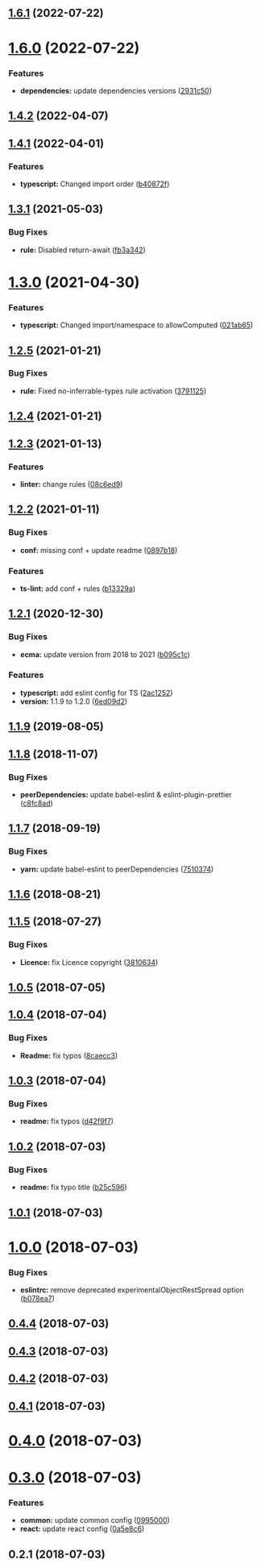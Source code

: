 ## [1.6.1](https://github.com/tillersystems/tiller-eslint-config/compare/v1.6.0...v1.6.1) (2022-07-22)



# [1.6.0](https://github.com/tillersystems/tiller-eslint-config/compare/v1.4.2...v1.6.0) (2022-07-22)


### Features

* **dependencies:** update dependencies versions ([2931c50](https://github.com/tillersystems/tiller-eslint-config/commit/2931c5003bc707e0e355866b1afe52d417c7a70a))



## [1.4.2](https://github.com/tillersystems/tiller-eslint-config/compare/v1.4.1...v1.4.2) (2022-04-07)

## [1.4.1](https://github.com/tillersystems/tiller-eslint-config/compare/v1.3.1...v1.4.1) (2022-04-01)

### Features

- **typescript:** Changed import order ([b40872f](https://github.com/tillersystems/tiller-eslint-config/commit/b40872fb409da1abb164637bb09cd13df334e6a1))

## [1.3.1](http://tillersystems/tiller-eslint-config/compare/v1.3.0...v1.3.1) (2021-05-03)

### Bug Fixes

- **rule:** Disabled return-await ([fb3a342](http://tillersystems/tiller-eslint-config/commits/fb3a342bf2ab38c311a8c95f73645c912dd2d71a))

# [1.3.0](http://tillersystems/tiller-eslint-config/compare/v1.2.5...v1.3.0) (2021-04-30)

### Features

- **typescript:** Changed import/namespace to allowComputed ([021ab65](http://tillersystems/tiller-eslint-config/commits/021ab6594ca16a62c87d7a58fda76ca4f5b31f6c))

## [1.2.5](http://tillersystems/tiller-eslint-config/compare/v1.2.4...v1.2.5) (2021-01-21)

### Bug Fixes

- **rule:** Fixed no-inferrable-types rule activation ([3791125](http://tillersystems/tiller-eslint-config/commits/379112515411ecf2eeb54a217ec84cf1350e21dd))

## [1.2.4](http://tillersystems/tiller-eslint-config/compare/v1.2.3...v1.2.4) (2021-01-21)

## [1.2.3](http://tillersystems/tiller-eslint-config/compare/v1.2.2...v1.2.3) (2021-01-13)

### Features

- **linter:** change rules ([08c6ed9](http://tillersystems/tiller-eslint-config/commits/08c6ed9))

## [1.2.2](http://tillersystems/tiller-eslint-config/compare/v1.2.1...v1.2.2) (2021-01-11)

### Bug Fixes

- **conf:** missing conf + update readme ([0897b18](http://tillersystems/tiller-eslint-config/commits/0897b18))

### Features

- **ts-lint:** add conf + rules ([b13329a](http://tillersystems/tiller-eslint-config/commits/b13329a))

## [1.2.1](http://tillersystems/tiller-eslint-config/compare/v1.1.9...v1.2.1) (2020-12-30)

### Bug Fixes

- **ecma:** update version from 2018 to 2021 ([b095c1c](http://tillersystems/tiller-eslint-config/commits/b095c1c))

### Features

- **typescript:** add eslint config for TS ([2ac1252](http://tillersystems/tiller-eslint-config/commits/2ac1252))
- **version:** 1.1.9 to 1.2.0 ([6ed09d2](http://tillersystems/tiller-eslint-config/commits/6ed09d2))

## [1.1.9](http://tillersystems/tiller-eslint-config/compare/v1.1.8...v1.1.9) (2019-08-05)

<a name="1.1.8"></a>

## [1.1.8](http://tillersystems/tiller-eslint-config/compare/v1.1.7...v1.1.8) (2018-11-07)

### Bug Fixes

- **peerDependencies:** update babel-eslint & eslint-plugin-prettier ([c8fc8ad](http://tillersystems/tiller-eslint-config/commits/c8fc8ad))

<a name="1.1.7"></a>

## [1.1.7](http://tillersystems/tiller-eslint-config/compare/v1.1.6...v1.1.7) (2018-09-19)

### Bug Fixes

- **yarn:** update babel-eslint to peerDependencies ([7510374](http://tillersystems/tiller-eslint-config/commits/7510374))

<a name="1.1.6"></a>

## [1.1.6](http://tillersystems/tiller-eslint-config/compare/v1.1.5...v1.1.6) (2018-08-21)

<a name="1.1.5"></a>

## [1.1.5](http://tillersystems/tiller-eslint-config/compare/v1.0.5...v1.1.5) (2018-07-27)

### Bug Fixes

- **Licence:** fix Licence copyright ([3810634](http://tillersystems/tiller-eslint-config/commits/3810634))

<a name="1.0.5"></a>

## [1.0.5](http://tillersystems/tiller-eslint-config/compare/v1.0.4...v1.0.5) (2018-07-05)

<a name="1.0.4"></a>

## [1.0.4](http://tillersystems/tiller-eslint-config/compare/v1.0.3...v1.0.4) (2018-07-04)

### Bug Fixes

- **Readme:** fix typos ([8caecc3](http://tillersystems/tiller-eslint-config/commits/8caecc3))

<a name="1.0.3"></a>

## [1.0.3](http://tillersystems/tiller-eslint-config/compare/v1.0.2...v1.0.3) (2018-07-04)

### Bug Fixes

- **readme:** fix typos ([d42f9f7](http://tillersystems/tiller-eslint-config/commits/d42f9f7))

<a name="1.0.2"></a>

## [1.0.2](http://tillersystems/tiller-eslint-config/compare/v1.0.1...v1.0.2) (2018-07-03)

### Bug Fixes

- **readme:** fix typo title ([b25c596](http://tillersystems/tiller-eslint-config/commits/b25c596))

<a name="1.0.1"></a>

## [1.0.1](http://tillersystems/tiller-eslint-config/compare/v1.0.0...v1.0.1) (2018-07-03)

<a name="1.0.0"></a>

# [1.0.0](http://tillersystems/tiller-eslint-config/compare/v0.4.4...v1.0.0) (2018-07-03)

### Bug Fixes

- **eslintrc:** remove deprecated experimentalObjectRestSpread option ([b078ea7](http://tillersystems/tiller-eslint-config/commits/b078ea7))

<a name="0.4.4"></a>

## [0.4.4](http://tillersystems/tiller-eslint-config/compare/v0.4.3...v0.4.4) (2018-07-03)

<a name="0.4.3"></a>

## [0.4.3](http://tillersystems/tiller-eslint-config/compare/v0.4.2...v0.4.3) (2018-07-03)

<a name="0.4.2"></a>

## [0.4.2](http://tillersystems/tiller-eslint-config/compare/v0.4.1...v0.4.2) (2018-07-03)

<a name="0.4.1"></a>

## [0.4.1](http://tillersystems/tiller-eslint-config/compare/v0.4.0...v0.4.1) (2018-07-03)

<a name="0.4.0"></a>

# [0.4.0](http://tillersystems/tiller-eslint-config/compare/v0.3.0...v0.4.0) (2018-07-03)

<a name="0.3.0"></a>

# [0.3.0](http://tillersystems/tiller-eslint-config/compare/v0.2.1...v0.3.0) (2018-07-03)

### Features

- **common:** update common config ([0995000](http://tillersystems/tiller-eslint-config/commits/0995000))
- **react:** update react config ([0a5e8c6](http://tillersystems/tiller-eslint-config/commits/0a5e8c6))

<a name="0.2.1"></a>

## 0.2.1 (2018-07-03)
